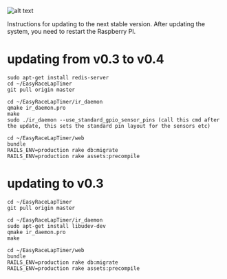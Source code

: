 ![alt text](http://www.airbirds.de/wp-content/uploads/2015/11/logo_big.png "EasyRaceLapTimer")

Instructions for updating to the next stable version. After updating the system, you need to restart the Raspberry PI.

# updating from v0.3 to v0.4

    sudo apt-get install redis-server
    cd ~/EasyRaceLapTimer
    git pull origin master

    cd ~/EasyRaceLapTimer/ir_daemon
    qmake ir_daemon.pro
    make
    sudo ./ir_daemon --use_standard_gpio_sensor_pins (call this cmd after the update, this sets the standard pin layout for the sensors etc)

    cd ~/EasyRaceLapTimer/web
    bundle
    RAILS_ENV=production rake db:migrate
    RAILS_ENV=production rake assets:precompile

# updating to v0.3

    cd ~/EasyRaceLapTimer
    git pull origin master

    cd ~/EasyRaceLapTimer/ir_daemon
    sudo apt-get install libudev-dev
    qmake ir_daemon.pro
    make

    cd ~/EasyRaceLapTimer/web
    bundle
    RAILS_ENV=production rake db:migrate
    RAILS_ENV=production rake assets:precompile
